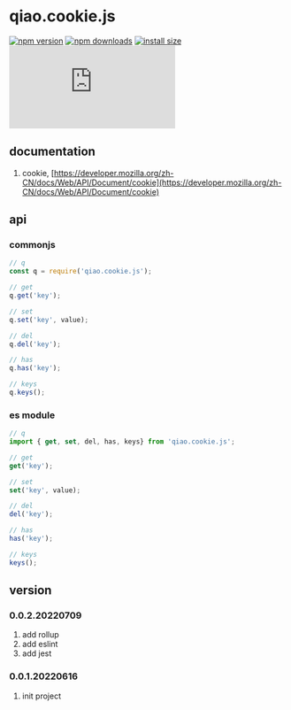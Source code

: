 # qiao.cookie.js

[![npm version](https://img.shields.io/npm/v/qiao.cookie.js.svg?style=flat-square)](https://www.npmjs.org/package/qiao.cookie.js)
[![npm downloads](https://img.shields.io/npm/dm/qiao.cookie.js.svg?style=flat-square)](https://npm-stat.com/charts.html?package=qiao.cookie.js)
[![install size](https://packagephobia.now.sh/badge?p=qiao.cookie.js)](https://packagephobia.now.sh/result?p=qiao.cookie.js)
![npm bundle size](https://img.shields.io/bundlephobia/minzip/qiao.cookie.js)

## documentation
1. cookie, [https://developer.mozilla.org/zh-CN/docs/Web/API/Document/cookie](https://developer.mozilla.org/zh-CN/docs/Web/API/Document/cookie)

## api
### commonjs
```js
// q
const q = require('qiao.cookie.js');

// get
q.get('key');

// set
q.set('key', value);

// del
q.del('key');

// has
q.has('key');

// keys
q.keys();
```

### es module
```js
// q
import { get, set, del, has, keys} from 'qiao.cookie.js';

// get
get('key');

// set
set('key', value);

// del
del('key');

// has
has('key');

// keys
keys();
```

## version
### 0.0.2.20220709
1. add rollup
2. add eslint
3. add jest
   
### 0.0.1.20220616
1. init project
